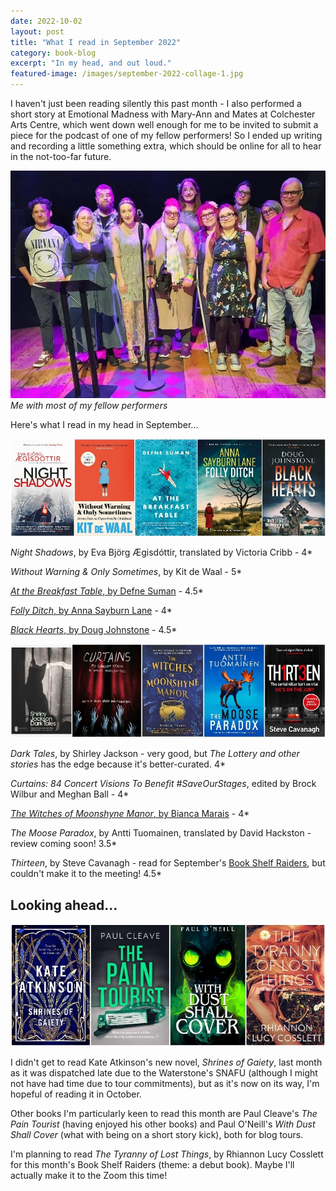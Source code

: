 ```yaml
---
date: 2022-10-02
layout: post
title: "What I read in September 2022"
category: book-blog
excerpt: "In my head, and out loud."
featured-image: /images/september-2022-collage-1.jpg
---
```


I haven't just been reading silently this past month - I also performed a short story at Emotional Madness with Mary-Ann and Mates at Colchester Arts Centre, which went down well enough for me to be invited to submit a piece for the podcast of one of my fellow performers! So I ended up writing and recording a little something extra, which should be online for all to hear in the not-too-far future.

![Eleven people standing on a wooden floor with a microphone, under stage lighting](/images/emotional-madness-september-2022.jpg)
*Me with most of my fellow performers*

Here's what I read in my head in September...

![Night Shadows, Without Warning & Only Sometimes, At the Breakfast Table, Folly Ditch, Black Hearts](/images/september-2022-collage-1.jpg)

<cite>Night Shadows</cite>, by Eva Björg Ægisdóttir, translated by Victoria Cribb - 4*

<cite>Without Warning & Only Sometimes</cite>, by Kit de Waal - 5*

[<cite>At the Breakfast Table</cite>, by Defne Suman](/blog-tour-at-the-breakfast-table/) - 4.5*

[<cite>Folly Ditch</cite>, by Anna Sayburn Lane](/blog-tour-folly-ditch/) - 4*

[<cite>Black Hearts</cite>, by Doug Johnstone](/blog-tour-black-hearts/) - 4.5*

![Dark Tales, Curtains: 84 Concert Visions To Benefit #SaveOurStages, The Witches of Moonshyne Manor, The Moose Paradox, Thirteen](/images/september-2022-collage-2.jpg)

<cite>Dark Tales</cite>, by Shirley Jackson - very good, but <cite>The Lottery and other stories</cite> has the edge because it's better-curated. 4*

<cite>Curtains: 84 Concert Visions To Benefit #SaveOurStages</cite>, edited by Brock Wilbur and Meghan Ball - 4*

[<cite>The Witches of Moonshyne Manor</cite>, by Bianca Marais](/blog-tour-the-witches-of-moonshyne-manor/) - 4*

<cite>The Moose Paradox</cite>, by Antti Tuomainen, translated by David Hackston - review coming soon! 3.5*

<cite>Thirteen</cite>, by Steve Cavanagh - read for September's [Book Shelf Raiders](https://www.instagram.com/bookshelfraiders/), but couldn't make it to the meeting! 4.5*

## Looking ahead...

![Shrines of Gaiety, The Pain Tourist, With Dust Shall Cover, The Tyranny of Lost Things](/images/september-2022-collage-3.jpg)

I didn't get to read Kate Atkinson's new novel, <cite>Shrines of Gaiety</cite>, last month as it was dispatched late due to the Waterstone's SNAFU (although I might not have had time due to tour commitments), but as it's now on its way, I'm hopeful of reading it in October.

Other books I'm particularly keen to read this month are Paul Cleave's <cite>The Pain Tourist</cite> (having enjoyed his other books) and Paul O'Neill's <cite>With Dust Shall Cover</cite> (what with being on a short story kick), both for blog tours.

I'm planning to read <cite>The Tyranny of Lost Things</cite>, by Rhiannon Lucy Cosslett for this month's Book Shelf Raiders (theme: a debut book). Maybe I'll actually make it to the Zoom this time!
